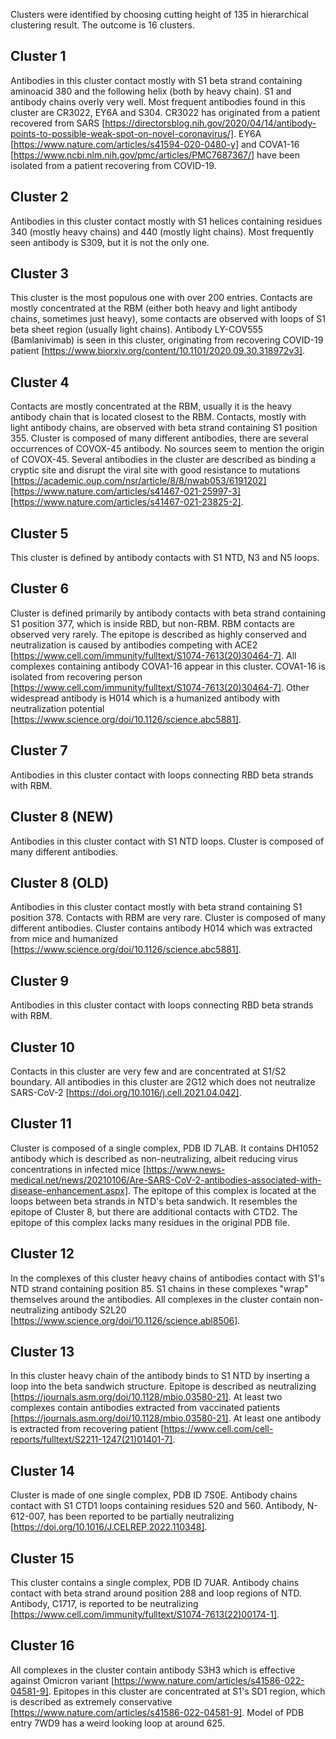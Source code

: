 Clusters were identified by choosing cutting height of 135 in hierarchical clustering result.
The outcome is 16 clusters.

Cluster 1
---------

Antibodies in this cluster contact mostly with S1 beta strand containing aminoacid 380 and the following helix (both by heavy chain).
S1 and antibody chains overly very well.
Most frequent antibodies found in this cluster are CR3022, EY6A and S304.
CR3022 has originated from a patient recovered from SARS [https://directorsblog.nih.gov/2020/04/14/antibody-points-to-possible-weak-spot-on-novel-coronavirus/].
EY6A [https://www.nature.com/articles/s41594-020-0480-y] and COVA1-16 [https://www.ncbi.nlm.nih.gov/pmc/articles/PMC7687367/] have been isolated from a patient recovering from COVID-19.

Cluster 2
---------

Antibodies in this cluster contact mostly with S1 helices containing residues 340 (mostly heavy chains) and 440 (mostly light chains).
Most frequently seen antibody is S309, but it is not the only one.

Cluster 3
---------

This cluster is the most populous one with over 200 entries.
Contacts are mostly concentrated at the RBM (either both heavy and light antibody chains, sometimes just heavy), some contacts are observed with loops of S1 beta sheet region (usually light chains).
Antibody LY-COV555 (Bamlanivimab) is seen in this cluster, originating from recovering COVID-19 patient [https://www.biorxiv.org/content/10.1101/2020.09.30.318972v3].

Cluster 4
---------

Contacts are mostly concentrated at the RBM, usually it is the heavy antibody chain that is located closest to the RBM.
Contacts, mostly with light antibody chains, are observed with beta strand containing S1 position 355.
Cluster is composed of many different antibodies, there are several occurrences of COVOX-45 antibody.
No sources seem to mention the origin of COVOX-45.
Several antibodies in the cluster are described as binding a cryptic site and disrupt the viral site with good resistance to mutations [https://academic.oup.com/nsr/article/8/8/nwab053/6191202][https://www.nature.com/articles/s41467-021-25997-3][https://www.nature.com/articles/s41467-021-23825-2].

Cluster 5
---------

This cluster is defined by antibody contacts with S1 NTD, N3 and N5 loops.

Cluster 6
---------

Cluster is defined primarily by antibody contacts with beta strand containing S1 position 377, which is inside RBD, but non-RBM.
RBM contacts are observed very rarely.
The epitope is described as highly conserved and neutralization is caused by antibodies competing with ACE2 [https://www.cell.com/immunity/fulltext/S1074-7613(20)30464-7].
All complexes containing antibody COVA1-16 appear in this cluster.
COVA1-16 is isolated from recovering person [https://www.cell.com/immunity/fulltext/S1074-7613(20)30464-7].
Other widespread antibody is H014 which is a humanized antibody with neutralization potential [https://www.science.org/doi/10.1126/science.abc5881].

Cluster 7
---------

Antibodies in this cluster contact with loops connecting RBD beta strands with RBM.

Cluster 8 (NEW)
---------

Antibodies in this cluster contact with S1 NTD loops.
Cluster is composed of many different antibodies.

Cluster 8 (OLD)
---------

Antibodies in this cluster contact mostly with beta strand containing S1 position 378.
Contacts with RBM are very rare.
Cluster is composed of many different antibodies.
Cluster contains antibody H014 which was extracted from mice and humanized [https://www.science.org/doi/10.1126/science.abc5881].

Cluster 9
---------

Antibodies in this cluster contact with loops connecting RBD beta strands with RBM.

Cluster 10
----------

Contacts in this cluster are very few and are concentrated at S1/S2 boundary.
All antibodies in this cluster are 2G12 which does not neutralize SARS-CoV-2 [https://doi.org/10.1016/j.cell.2021.04.042].

Cluster 11
----------

Cluster is composed of a single complex, PDB ID 7LAB.
It contains DH1052 antibody which is described as non-neutralizing, albeit reducing virus concentrations in infected mice [https://www.news-medical.net/news/20210106/Are-SARS-CoV-2-antibodies-associated-with-disease-enhancement.aspx].
The epitope of this complex is located at the loops between beta strands in NTD's beta sandwich.
It resembles the epitope of Cluster 8, but there are additional contacts with CTD2.
The epitope of this complex lacks many residues in the original PDB file.

Cluster 12
----------

In the complexes of this cluster heavy chains of antibodies contact with S1's NTD strand containing position 85.
S1 chains in these complexes "wrap" themselves around the antibodies.
All complexes in the cluster contain non-neutralizing antibody S2L20 [https://www.science.org/doi/10.1126/science.abl8506].

Cluster 13
----------

In this cluster heavy chain of the antibody binds to S1 NTD by inserting a loop into the beta sandwich structure.
Epitope is described as neutralizing [https://journals.asm.org/doi/10.1128/mbio.03580-21].
At least two complexes contain antibodies extracted from vaccinated patients [https://journals.asm.org/doi/10.1128/mbio.03580-21].
At least one antibody is extracted from recovering patient [https://www.cell.com/cell-reports/fulltext/S2211-1247(21)01401-7].

Cluster 14
----------

Cluster is made of one single complex, PDB ID 7S0E.
Antibody chains contact with S1 CTD1 loops containing residues 520 and 560.
Antibody, N-612-007, has been reported to be partially neutralizing [https://doi.org/10.1016/J.CELREP.2022.110348].

Cluster 15
----------

This cluster contains a single complex, PDB ID 7UAR.
Antibody chains contact with beta strand around position 288 and loop regions of NTD.
Antibody, C1717, is reported to be neutralizing [https://www.cell.com/immunity/fulltext/S1074-7613(22)00174-1].

Cluster 16
----------

All complexes in the cluster contain antibody S3H3 which is effective against Omicron variant [https://www.nature.com/articles/s41586-022-04581-9].
Epitopes in this cluster are concentrated at S1's SD1 region, which is described as extremely conservative [https://www.nature.com/articles/s41586-022-04581-9].
Model of PDB entry 7WD9 has a weird looking loop at around 625.
